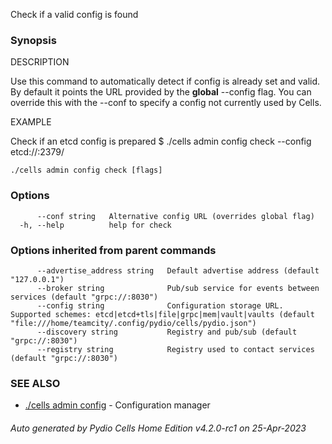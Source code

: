 Check if a valid config is found

### Synopsis


DESCRIPTION

  Use this command to automatically detect if config is already set and valid. 
  By default it points the URL provided by the **global** --config flag.
  You can override this with the --conf to specify a config not currently used by Cells. 

EXAMPLE

  Check if an etcd config is prepared 
  $ ./cells admin config check --config etcd://:2379/



```
./cells admin config check [flags]
```

### Options

```
      --conf string   Alternative config URL (overrides global flag)
  -h, --help          help for check
```

### Options inherited from parent commands

```
      --advertise_address string   Default advertise address (default "127.0.0.1")
      --broker string              Pub/sub service for events between services (default "grpc://:8030")
      --config string              Configuration storage URL. Supported schemes: etcd|etcd+tls|file|grpc|mem|vault|vaults (default "file:///home/teamcity/.config/pydio/cells/pydio.json")
      --discovery string           Registry and pub/sub (default "grpc://:8030")
      --registry string            Registry used to contact services (default "grpc://:8030")
```

### SEE ALSO

* [./cells admin config](./cells-admin-config)	 - Configuration manager

###### Auto generated by Pydio Cells Home Edition v4.2.0-rc1 on 25-Apr-2023
